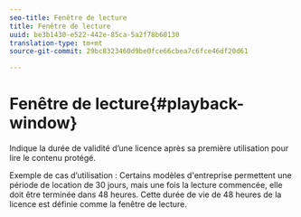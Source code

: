 ```yaml
---
seo-title: Fenêtre de lecture
title: Fenêtre de lecture
uuid: be3b1430-e522-442e-85ca-5a2f78b60130
translation-type: tm+mt
source-git-commit: 29bc8323460d9be0fce66cbea7c6fce46df20d61

---
```



# Fenêtre de lecture{#playback-window}

Indique la durée de validité d’une licence après sa première utilisation pour lire le contenu protégé.

Exemple de cas d’utilisation : Certains modèles d&#39;entreprise permettent une période de location de 30 jours, mais une fois la lecture commencée, elle doit être terminée dans 48 heures. Cette durée de vie de 48 heures de la licence est définie comme la fenêtre de lecture.
